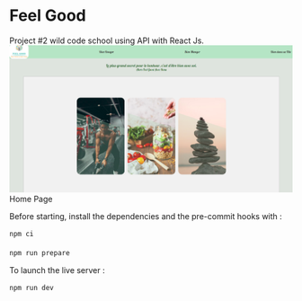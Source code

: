 # Feel Good
Project #2 wild code school using API with React Js.
 ![HOME PAGE](img/feel_good.png "Home Page")   Home Page
 



Before starting, install the dependencies and the pre-commit hooks with :

```bash
npm ci

npm run prepare

```

To launch the live server :

```bash
npm run dev

```



